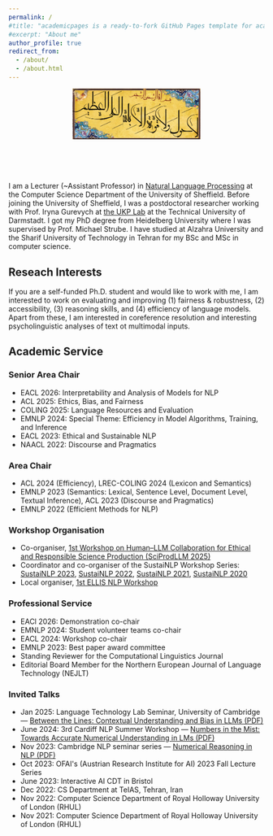 ```yaml
---
permalink: /
#title: "academicpages is a ready-to-fork GitHub Pages template for academic personal websites"
#excerpt: "About me"
author_profile: true
redirect_from: 
  - /about/
  - /about.html
---
```


<div style="text-align: center; margin-bottom: 80px;">
  <img src="BesmAllah.png" alt="BesmAllah" style="max-width: 50%; height: auto;">
</div>



I am a Lecturer (~Assistant Professor) in [Natural Language Processing](https://www.sheffield.ac.uk/dcs/research/groups/natural-language-processing) at the Computer Science Department of the University of Sheffield.
Before joining the University of Sheffield, I was a postdoctoral researcher working with Prof. Iryna Gurevych at [the UKP Lab](https://www.informatik.tu-darmstadt.de/ukp/ukp_home/index.en.jsp) at the Technical University of Darmstadt. I got my PhD degree from Heidelberg University where I was supervised by Prof. Michael Strube. I have studied at Alzahra University and the Sharif University of Technology in Tehran for my BSc and MSc in computer science. 



Reseach Interests
------
If you are a self-funded Ph.D. student and would like to work with me, I am interested to work on evaluating and improving (1) fairness & robustness, (2) accessibility, (3) reasoning skills, and (4) efficiency of language models. 
Apart from these, I am interested in coreference resolution and interesting psycholinguistic analyses of text ot multimodal inputs. 


<h2>Academic Service</h2>

<h3>Senior Area Chair</h3>
<ul>
  <li> EACL 2026: Interpretability and Analysis of Models for NLP </li>
  <li>ACL 2025: Ethics, Bias, and Fairness</li>
  <li>COLING 2025: Language Resources and Evaluation</li>
  <li>EMNLP 2024: Special Theme: Efficiency in Model Algorithms, Training, and Inference</li>
  <li>EACL 2023: Ethical and Sustainable NLP</li>
  <li>NAACL 2022: Discourse and Pragmatics</li>
</ul>

<h3>Area Chair</h3>
<ul>
  <li>ACL 2024 (Efficiency), LREC-COLING 2024 (Lexicon and Semantics)</li>
  <li>EMNLP 2023 (Semantics: Lexical, Sentence Level, Document Level, Textual Inference), ACL 2023 (Discourse and Pragmatics)  </li>
  <li>EMNLP 2022 (Efficient Methods for NLP) </li>
</ul>

<h3>Workshop Organisation</h3>
<ul>
  <li>
    Co-organiser, <a href="https://sciprodllm.github.io/2025/" target="_blank" rel="noopener">1st Workshop on Human–LLM Collaboration for Ethical and Responsible Science Production (SciProdLLM 2025)</a>
  </li>
  <li>
    Coordinator and co-organiser of the SustaiNLP Workshop Series:
    <a href="https://sites.google.com/view/sustainlp2023" target="_blank" rel="noopener">SustaiNLP 2023</a>,
    <a href="https://sites.google.com/view/sustainlp2022" target="_blank" rel="noopener">SustaiNLP 2022</a>,
    <a href="https://sites.google.com/view/sustainlp2021" target="_blank" rel="noopener">SustaiNLP 2021</a>,
    <a href="https://sites.google.com/view/sustainlp2020" target="_blank" rel="noopener">SustaiNLP 2020</a>
  </li>
  <li>
    Local organiser, <a href="https://sites.google.com/view/ellisnlp2021/organization" target="_blank" rel="noopener">1st ELLIS NLP Workshop</a>
  </li>
</ul>


<h3>Professional Service</h3>
<ul>
  <li>EACl 2026: Demonstration co-chair </li>
  <li>EMNLP 2024: Student volunteer teams co-chair</li>
  <li>EACL 2024: Workshop co-chair</li>
  <li>EMNLP 2023: Best paper award committee</li>
  <li>Standing Reviewer for the Computational Linguistics Journal</li>
  <li>Editorial Board Member for the Northern European Journal of Language Technology (NEJLT)</li>
</ul>

<h3>Invited Talks</h3>
<ul>
<li>Jan 2025: Language Technology Lab Seminar, University of Cambridge —
  <a href="{{ "/files/Between_the_Lines.pdf" | relative_url }}" target="_blank" rel="noopener">
    Between the Lines: Contextual Understanding and Bias in LLMs (PDF)
  </a>
</li>
<li>June 2024: 3rd Cardiff NLP Summer Workshop —
  <a href="{{ "/files/Numbers_in_the_Myth.pdf" | relative_url }}" target="_blank" rel="noopener">
    Numbers in the Mist: Towards Accurate Numerical Understanding in LMs (PDF)
  </a>
</li>
  <li>Nov 2023: Cambridge NLP seminar series —
  <a href="{{ "/files/Numerical_Reasoning_in_Natural_Language_Processing.pdf" | relative_url }}" target="_blank" rel="noopener">
    Numerical Reasoning in NLP (PDF)
  </a>
</li>
  <li>Oct 2023: OFAI's (Austrian Research Institute for AI) 2023 Fall Lecture Series</li>
  <li>June 2023: Interactive AI CDT in Bristol</li>
  <li>Dec 2022: CS Department at TeIAS, Tehran, Iran </li>
  <li>Nov 2022: Computer Science Department of Royal Holloway University of London (RHUL)</li>
  <li>Nov 2021: Computer Science Department of Royal Holloway University of London (RHUL)</li>
  
</ul>
